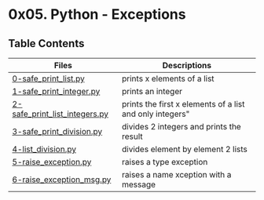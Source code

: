 # 0x05. Python - Exceptions
## Table Contents
Files | Descriptions
----- | ------------
[0-safe_print_list.py](./0-safe_print_list.py) | prints x elements of a list
[1-safe_print_integer.py](./1-safe_print_integer.py) | prints an integer
[2-safe_print_list_integers.py](./2-safe_print_list_integers.py) |  prints the first x elements of a list and only integers"
[3-safe_print_division.py](./3-safe_print_division.py) | divides 2 integers and prints the result
[4-list_division.py](./4-list_division.py) |  divides element by element 2 lists
[5-raise_exception.py](./5-raise_exception.py) | raises a type exception
[6-raise_exception_msg.py](./6-raise_exception_msg.py) | raises a name xception with a message
